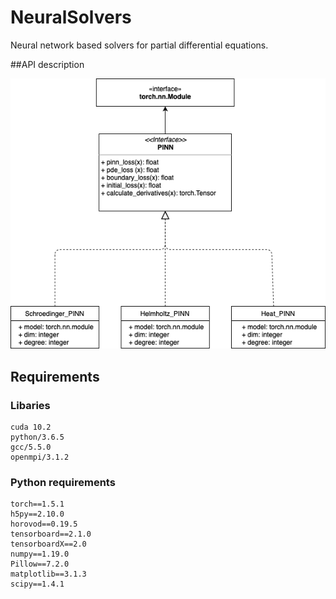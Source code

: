 # NeuralSolvers
Neural network based solvers for partial differential equations.

##API description

![Test](./images/API_PINN.png)





## Requirements

### Libaries
```
cuda 10.2
python/3.6.5
gcc/5.5.0
openmpi/3.1.2
```

### Python requirements
```
torch==1.5.1
h5py==2.10.0
horovod==0.19.5
tensorboard==2.1.0
tensorboardX==2.0
numpy==1.19.0
Pillow==7.2.0
matplotlib==3.1.3
scipy==1.4.1
```